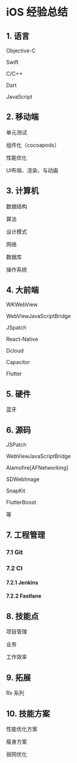 # iOS 经验总结

## 1. 语言

Objective-C

Swift

C/C++

Dart

JavaScript

## 2. 移动端

单元测试

组件化（cocoapods）

性能优化

UI布局、渲染、与动画

## 3. 计算机

数据结构

算法

设计模式

网络

数据库

操作系统

## 4. 大前端

WKWebView

WebViewJavaScriptBridge

JSpatch

React-Native

Dcloud

Capacitor

Flutter

## 5. 硬件

蓝牙

## 6. 源码

JSPatch

WebViewJavaScriptBridge

Alamofire[AFNetworking]

SDWebImage

SnapKit

FlutterBoost

等

## 7. 工程管理

### 7.1 Git

### 7.2 CI

#### 7.2.1 Jenkins

#### 7.2.2 Fastlane

## 8. 技能点

项目管理

业务

工作效率

## 9. 拓展

Rx 系列

## 10. 技能方案

性能优化方案

瘦身方案

弱网优化

